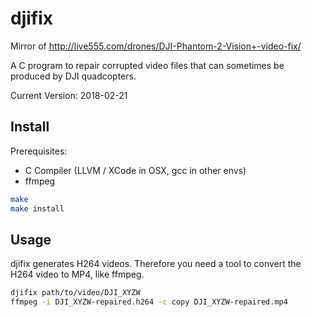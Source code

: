 # djifix

Mirror of http://live555.com/drones/DJI-Phantom-2-Vision+-video-fix/

A C program to repair corrupted video files that can sometimes be produced by DJI quadcopters.

Current Version: 2018-02-21
  
## Install

Prerequisites:
* C Compiler (LLVM / XCode in OSX, gcc in other envs)
* ffmpeg

```bash
make
make install
```

## Usage
djifix generates H264 videos. Therefore you need a tool to convert the H264 video to MP4, like ffmpeg.

```bash
djifix path/to/video/DJI_XYZW
ffmpeg -i DJI_XYZW-repaired.h264 -c copy DJI_XYZW-repaired.mp4
```

